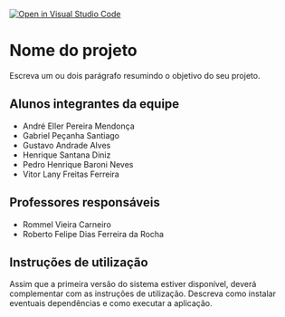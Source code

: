 [![Open in Visual Studio Code](https://classroom.github.com/assets/open-in-vscode-c66648af7eb3fe8bc4f294546bfd86ef473780cde1dea487d3c4ff354943c9ae.svg)](https://classroom.github.com/online_ide?assignment_repo_id=7564031&assignment_repo_type=AssignmentRepo)
# Nome do projeto
Escreva um ou dois  parágrafo resumindo o objetivo do seu projeto.

## Alunos integrantes da equipe

* André Eller Pereira Mendonça
* Gabriel Peçanha Santiago
* Gustavo Andrade Alves
* Henrique Santana Diniz
* Pedro Henrique Baroni Neves
* Vitor Lany Freitas Ferreira

## Professores responsáveis

* Rommel Vieira Carneiro
* Roberto Felipe Dias Ferreira da Rocha

## Instruções de utilização

Assim que a primeira versão do sistema estiver disponível, deverá complementar com as instruções de utilização. Descreva como instalar eventuais dependências e como executar a aplicação.
